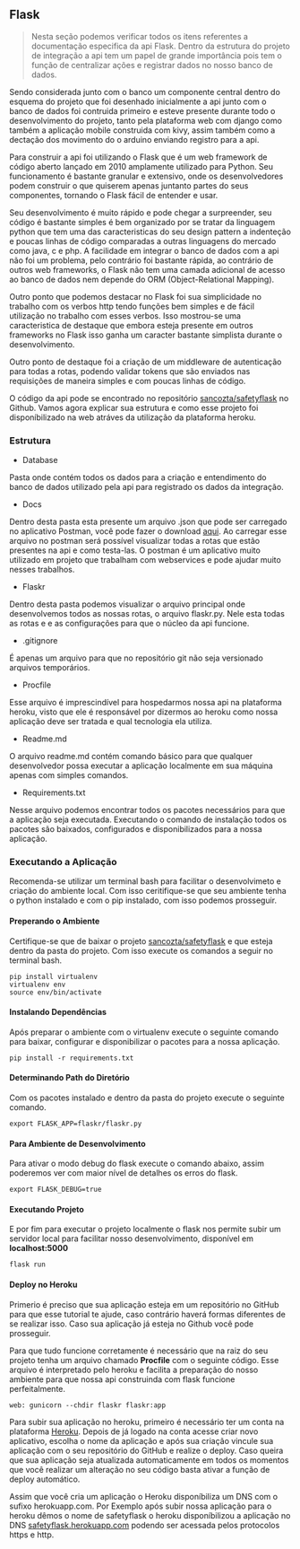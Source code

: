 ## Flask

>Nesta seção podemos verificar todos os itens referentes a documentação especifica da api Flask. Dentro da estrutura do projeto de integração a api tem um papel de grande importância pois tem o função de centralizar ações e registrar dados no nosso banco de dados.

Sendo considerada junto com o banco um componente central dentro do esquema do projeto que foi desenhado inicialmente a api junto com o banco de dados foi contruida primeiro e esteve presente durante todo o desenvolvimento do projeto, tanto pela plataforma web com django como também a aplicação mobile construida com kivy, assim também como a dectação dos movimento do o arduino enviando registro para a api.

Para construir a api foi utilizando o Flask que é um web framework de código aberto lançado em 2010 amplamente utilizado para Python. Seu funcionamento é bastante granular e extensivo, onde os desenvolvedores podem construir o que quiserem apenas juntanto partes do seus componentes, tornando o Flask fácil de entender e usar.

Seu desenvolvimento é muito rápido e pode chegar a surpreender, seu código é bastante simples é bem organizado por se tratar da linguagem python que tem uma das caracteristicas do seu design pattern a indenteção e poucas linhas de código comparadas a outras linguagens do mercado como java, c e php. A facilidade em integrar o banco de dados com a api não foi um problema, pelo contrário foi bastante rápida, ao contrário de outros web frameworks, o Flask não tem uma camada adicional de acesso ao banco de dados nem depende do ORM (Object-Relational Mapping). 

Outro ponto que podemos destacar no Flask foi sua simplicidade no trabalho com os verbos http tendo funções bem simples e de fácil utilização no trabalho com esses verbos. Isso mostrou-se uma caracteristica de destaque que embora esteja presente em outros frameworks no Flask isso ganha um caracter bastante simplista durante o desenvolvimento.

Outro ponto de destaque foi a criação de um middleware de autenticação para todas a rotas, podendo validar tokens que são enviados nas requisições de maneira simples e com poucas linhas de código.

O código da api pode se encontrado no repositório [sancozta/safetyflask](https://github.com/sancozta/safetyflask) no Github. Vamos agora explicar sua estrutura e como esse projeto foi disponíbilizado na web atráves da utilização da plataforma heroku.

### Estrutura

- Database

Pasta onde contém todos os dados para a criação e entendimento do banco de dados utilizado pela api para registrado os dados da integração.

- Docs

Dentro desta pasta esta presente um arquivo .json que pode ser carregado no aplicativo Postman, você pode fazer o download [aqui](https://www.getpostman.com/apps). Ao carregar esse arquivo no postman será possível visualizar todas a rotas que estão presentes na api e como testa-las. O postman é um aplicativo muito utilizado em projeto que trabalham com webservices e pode ajudar muito nesses trabalhos.

- Flaskr

Dentro desta pasta podemos visualizar o arquivo principal onde desenvolvemos todos as nossas rotas, o arquivo flaskr.py. Nele esta todas as rotas e
e as configurações para que o núcleo da api funcione.

- .gitignore

É apenas um arquivo para que no repositório git não seja versionado arquivos temporários.

- Procfile

Esse arquivo é imprescindível para hospedarmos nossa api na plataforma heroku, visto que ele é responsável por dizermos ao heroku como nossa aplicação deve ser tratada e qual tecnologia ela utiliza.

- Readme.md

O arquivo readme.md contém comando básico para que qualquer desenvolvedor possa executar a aplicação localmente em sua máquina apenas com simples comandos.

- Requirements.txt

Nesse arquivo podemos encontrar todos os pacotes necessários para que a aplicação seja executada. Executando o comando de instalação todos os pacotes são baixados, configurados e disponibilizados para a nossa aplicação.

### Executando a Aplicação

Recomenda-se utilizar um terminal bash para facilitar o desenvolvimeto e criação do ambiente local. Com isso ceritifique-se que seu ambiente tenha o python instalado e com o pip instalado, com isso podemos prosseguir. 

#### Preperando o Ambiente

Certifique-se que de baixar o projeto [sancozta/safetyflask](https://github.com/sancozta/safetyflask) e que esteja dentro da pasta do projeto. 
Com isso execute os comandos a seguir no terminal bash.

	pip install virtualenv
	virtualenv env
	source env/bin/activate

#### Instalando Dependências

Após preparar o ambiente com o virtualenv execute o seguinte comando para baixar, configurar e disponibilizar o pacotes para a nossa aplicação.

	pip install -r requirements.txt

#### Determinando Path do Diretório

Com os pacotes instalado e dentro da pasta do projeto execute o seguinte comando. 

	export FLASK_APP=flaskr/flaskr.py

#### Para Ambiente de Desenvolvimento

Para ativar o modo debug do flask execute o comando abaixo, assim poderemos ver com maior nível de detalhes os erros do flask.

	export FLASK_DEBUG=true

#### Executando Projeto

E por fim para executar o projeto localmente o flask nos permite subir um servidor local para facilitar nosso desenvolvimento, disponível em **localhost:5000**

	flask run

#### Deploy no Heroku

Primerio é preciso que sua aplicação esteja em um repositório no GitHub para que esse tutorial te ajude, caso contrário haverá formas diferentes de se realizar isso. Caso sua aplicação já esteja no Github você pode prosseguir.

Para que tudo funcione corretamente é necessário que na raiz do seu projeto tenha um arquivo chamado **Procfile** com o seguinte código. Esse arquivo é interpretado pelo heroku e facilita a preparação do nosso ambiente para que nossa api construinda com flask funcione perfeitalmente.

    web: gunicorn --chdir flaskr flaskr:app	

Para subir sua aplicação no heroku, primeiro é necessário ter um conta na plataforma [Heroku](https://heroku.com). Depois de já logado na conta
acesse criar novo aplicativo, escolha o nome da aplicação e após sua criação vincule sua aplicação com o seu repositório do GitHub e realize o deploy.
Caso queira que sua aplicação seja atualizada automaticamente em todos os momentos que você realizar um alteração no seu código basta ativar a função de deploy automático.

Assim que você cria um aplicação o Heroku disponíbiliza um DNS com o sufixo herokuapp.com. Por Exemplo após subir nossa aplicação para o heroku dêmos o nome de safetyflask o heroku disponíbilizou a aplicação no DNS [safetyflask.herokuapp.com](https://safetyflask.herokuapp.com) podendo ser acessada pelos protocolos https e http.